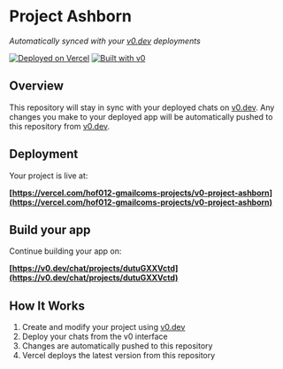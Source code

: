 # Project Ashborn

*Automatically synced with your [v0.dev](https://v0.dev) deployments*

[![Deployed on Vercel](https://img.shields.io/badge/Deployed%20on-Vercel-black?style=for-the-badge&logo=vercel)](https://vercel.com/hof012-gmailcoms-projects/v0-project-ashborn)
[![Built with v0](https://img.shields.io/badge/Built%20with-v0.dev-black?style=for-the-badge)](https://v0.dev/chat/projects/dutuGXXVctd)

## Overview

This repository will stay in sync with your deployed chats on [v0.dev](https://v0.dev).
Any changes you make to your deployed app will be automatically pushed to this repository from [v0.dev](https://v0.dev).

## Deployment

Your project is live at:

**[https://vercel.com/hof012-gmailcoms-projects/v0-project-ashborn](https://vercel.com/hof012-gmailcoms-projects/v0-project-ashborn)**

## Build your app

Continue building your app on:

**[https://v0.dev/chat/projects/dutuGXXVctd](https://v0.dev/chat/projects/dutuGXXVctd)**

## How It Works

1. Create and modify your project using [v0.dev](https://v0.dev)
2. Deploy your chats from the v0 interface
3. Changes are automatically pushed to this repository
4. Vercel deploys the latest version from this repository